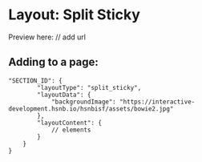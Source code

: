 # Layout: Split Sticky

Preview here: // add url

## Adding to a page:

```
"SECTION_ID": {
        "layoutType": "split_sticky",
        "layoutData": {
            "backgroundImage": "https://interactive-development.hsnb.io/hsnbisf/assets/bowie2.jpg"
        },
        "layoutContent": {
            // elements
        }
    }
}
```

